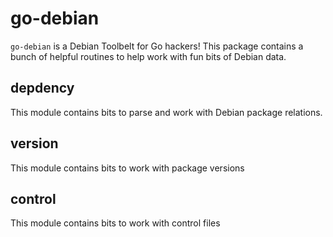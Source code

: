 go-debian
=========

`go-debian` is a Debian Toolbelt for Go hackers! This package contains a bunch
of helpful routines to help work with fun bits of Debian data.


depdency
--------

This module contains bits to parse and work with Debian package relations.

version
-------

This module contains bits to work with package versions


control
-------

This module contains bits to work with control files
